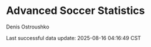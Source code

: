 # Advanced Soccer Statistics
Denis Ostroushko

<!-- gfm -->

Last successful data update: 2025-08-16 04:16:49 CST
